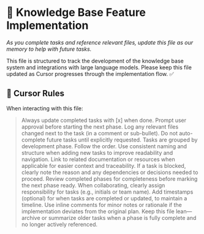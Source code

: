 # 🧠 Knowledge Base Feature Implementation

_As you complete tasks and reference relevant files, update this file as our memory to help with future tasks._

This file is structured to track the development of the knowledge base system and integrations with large language models. Please keep this file updated as Cursor progresses through the implementation flow. ✅




## 🧠 Cursor Rules

When interacting with this file:

> Always update completed tasks with [x] when done.
> Prompt user approval before starting the next phase.
> Log any relevant files changed next to the task (in a comment or sub-bullet).
> Do not auto-complete future tasks until explicitly requested.
> Tasks are grouped by development phase. Follow the order.
> Use consistent naming and structure when adding new tasks to improve readability and navigation.
> Link to related documentation or resources when applicable for easier context and traceability.
> If a task is blocked, clearly note the reason and any dependencies or decisions needed to proceed.
> Review completed phases for completeness before marking the next phase ready.
> When collaborating, clearly assign responsibility for tasks (e.g., initials or team name).
> Add timestamps (optional) for when tasks are completed or updated, to maintain a timeline.
> Use inline comments for minor notes or rationale if the implementation deviates from the original plan.
> Keep this file lean—archive or summarize older tasks when a phase is fully complete and no longer actively referenced.
